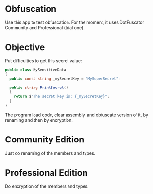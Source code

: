 ﻿# Obfuscation

Use this app to test obfuscation.
For the moment, it uses DotFuscator Community and Professional (trial one).

# Objective

Put difficulties to get this secret value:

```csharp
public class MySensitiveData
{
  public const string _mySecretKey = "MySuperSecret";

  public string PrintSecret()
  {
    return $"The secret key is: {_mySecretKey}";
  }
}
```

The program load code, clear assembly, and obfuscate version of it, by renaming and then by encryption.

# Community Edition

Just do renaming of the members and types.

# Professional Edition

Do encryption of the members and types.